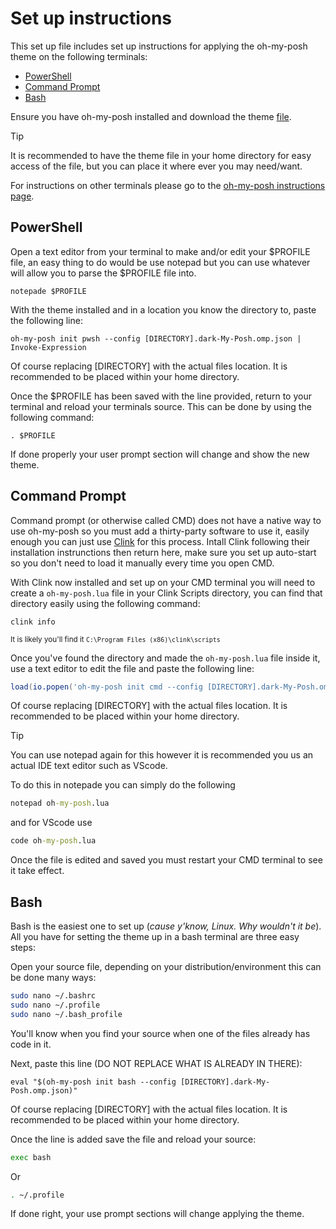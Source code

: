 # Set up instructions

This set up file includes set up instructions for applying the oh-my-posh theme on the following terminals:
- [PowerShell](https://github.com/Exator921/Dark-My-Posh/blob/main/SETUP.md#powershell)
- [Command Prompt](https://github.com/Exator921/Dark-My-Posh/blob/main/SETUP.md#command-prompt)
- [Bash](https://github.com/Exator921/Dark-My-Posh/blob/main/SETUP.md#bash)

Ensure you have oh-my-posh installed and download the theme [file](https://github.com/Exator921/Dark-My-Posh/blob/main/.dark-My-Posh.omp.json).
>[!TIP]
> It is recommended to have the theme file in your home directory for easy access of the file, but you can place it where ever you may need/want.

For instructions on other terminals please go to the [oh-my-posh instructions page](https://ohmyposh.dev/docs/installation/prompt).

## PowerShell
Open a text editor from your terminal to make and/or edit your $PROFILE file, an easy thing to do would be use notepad but you can use whatever will allow you to parse the $PROFILE file into.
```shell
notepade $PROFILE
```

With the theme installed and in a location you know the directory to, paste the following line:
```
oh-my-posh init pwsh --config [DIRECTORY].dark-My-Posh.omp.json | Invoke-Expression 
```
Of course replacing [DIRECTORY] with the actual files location. It is recommended to be placed within your home directory.


Once the $PROFILE has been saved with the line provided, return to your terminal and reload your terminals source. This can be done by using the following command:
```shell
. $PROFILE
```

If done properly your user prompt section will change and show the new theme.

## Command Prompt
Command prompt (or otherwise called CMD) does not have a native way to use oh-my-posh so you must add a thirty-party software to use it, easily enough you can just use [Clink](https://chrisant996.github.io/clink/) for this process. Intall Clink following their installation instrunctions then return here, make sure you set up auto-start so you don't need to load it manually every time you open CMD.

With Clink now installed and set up on your CMD terminal you will need to create a `oh-my-posh.lua` file in your Clink Scripts directory, you can find that directory easily using the following command:
```shell
clink info
```
<sub>It is likely you'll find it `C:\Program Files (x86)\clink\scripts`</sub>

Once you've found the directory and made the `oh-my-posh.lua` file inside it, use a text editor to edit the file and paste the following line:
```lua
load(io.popen('oh-my-posh init cmd --config [DIRECTORY].dark-My-Posh.omp.json'):read("*a"))()
```
Of course replacing [DIRECTORY] with the actual files location. It is recommended to be placed within your home directory.
> [!TIP]
> You can use notepad again for this however it is recommended you us an actual IDE text editor such as VScode.
> 
> To do this in notepade you can simply do the following
> ```cmd
> notepad oh-my-posh.lua
> ```
> and for VScode use
> ```cmd
> code oh-my-posh.lua
> ```

Once the file is edited and saved you must restart your CMD terminal to see it take effect.

## Bash
Bash is the easiest one to set up (*cause y'know, Linux. Why wouldn't it be*). All you have for setting the theme up in a bash terminal are three easy steps:

Open your source file, depending on your distribution/environment this can be done many ways:
```bash
sudo nano ~/.bashrc
sudo nano ~/.profile
sudo nano ~/.bash_profile
```
You'll know when you find your source when one of the files already has code in it.

Next, paste this line (DO NOT REPLACE WHAT IS ALREADY IN THERE):
```profile
eval "$(oh-my-posh init bash --config [DIRECTORY].dark-My-Posh.omp.json)"
```
Of course replacing [DIRECTORY] with the actual files location. It is recommended to be placed within your home directory.

Once the line is added save the file and reload your source:
```bash
exec bash
```
Or
```bash
. ~/.profile
```
If done right, your use prompt sections will change applying the theme.
